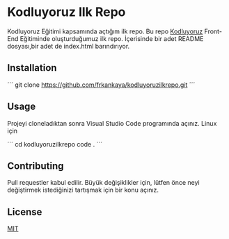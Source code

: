 # Kodluyoruz Ilk Repo

Kodluyoruz Eğitimi kapsamında açtığım ilk repo. Bu repo [Kodluyoruz](https://www.kodluyoruz.org) Front-End Eğitiminde oluşturduğumuz ilk repo. İçerisinde bir adet README dosyası,bir adet de index.html barındırıyor.

## Installation

´´´ 
git clone https://github.com/frkankaya/kodluyoruzilkrepo.git
´´´
## Usage
 Projeyi cloneladıktan sonra Visual Studio Code programında açınız.
 Linux için 

´´´
cd kodluyoruzilkrepo
code .
´´´

## Contributing
Pull requestler kabul edilir. Büyük değişiklikler için, lütfen önce neyi değiştirmek istediğinizi tartışmak için bir konu açınız.

## License

[MIT](https://choosealicense.com/licenses/mit/)
